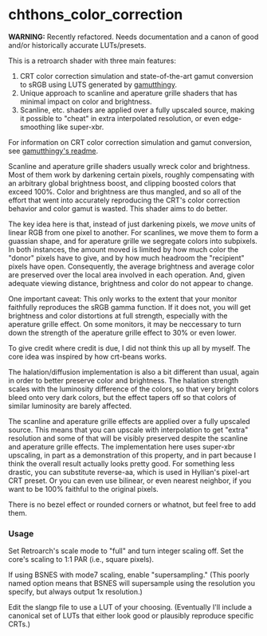 # chthons_color_correction

**WARNING:** Recently refactored. Needs documentation and a canon of good and/or historically accurate LUTs/presets.

This is a retroarch shader with three main features:
1. CRT color correction simulation and state-of-the-art gamut conversion to sRGB using LUTS generated by [gamutthingy](https://github.com/ChthonVII/gamutthingy).
2. Unique approach to scanline and aperature grille shaders that has minimal impact on color and brightness.
3. Scanline, etc. shaders are applied over a fully upscaled source, making it possible to "cheat" in extra interpolated resolution, or even edge-smoothing like super-xbr.


For information on CRT color correction simulation and gamut conversion, see [gamutthingy's readme](https://github.com/ChthonVII/gamutthingy).

Scanline and aperature grille shaders usually wreck color and brightness. Most of them work by darkening certain pixels, roughly compensating with an arbitrary global brightness boost, and clipping boosted colors that exceed 100%. Color and brightness are thus mangled, and so all of the effort that went into accurately reproducing the CRT's color correction behavior and color gamut is wasted. This shader aims to do better.

The key idea here is that, instead of just darkening pixels, we *move* units of linear RGB from one pixel to another. For scanlines, we move them to form a guassian shape, and for aperature grille we segregate colors into subpixels. In both instances, the amount moved is limited by how much color the "donor" pixels have to give, and by how much headroom the "recipient" pixels have open. Consequently, the average brightness and average color are preserved over the local area involved in each operation. And, given adequate viewing distance, brightness and color do not appear to change.

One important caveat: This only works to the extent that your monitor faithfully reproduces the sRGB gamma function. If it does not, you will get brightness and color distortions at full strength, especially with the aperature grille effect. On some monitors, it may be neccessary to turn down the strength of the aperature grille effect to 30% or even lower.

To give credit where credit is due, I did not think this up all by myself. The core idea was inspired by how crt-beans works.

The halation/diffusion implementation is also a bit different than usual, again in order to better preserve color and brightness. The halation strength scales with the luminosity difference of the colors, so that very bright colors bleed onto very dark colors, but the effect tapers off so that colors of similar luminosity are barely affected.

The scanline and aperature grille effects are applied over a fully upscaled source. This means that you can upscale with interpolation to get "extra" resolution and some of that will be visibly preserved despite the scanline and aperature grille effects. The implementation here uses super-xbr upscaling, in part as a demonstration of this property, and in part because I think the overall result actually looks pretty good. For something less drastic, you can substitute reverse-aa, which is used in Hyllian's pixel-art CRT preset. Or you can even use bilinear, or even nearest neighbor, if you want to be 100% faithful to the original pixels.

There is no bezel effect or rounded corners or whatnot, but feel free to add them.

### Usage ###

Set Retroarch's scale mode to "full" and turn integer scaling off. Set the core's scaling to 1:1 PAR (i.e., square pixels).

If using BSNES with mode7 scaling, enable "supersampling." (This poorly named option means that BSNES will supersample using the resolution you specify, but always output 1x resolution.)

Edit the slangp file to use a LUT of your choosing. (Eventually I'll include a canonical set of LUTs that either look good or plausibly reproduce specific CRTs.)
